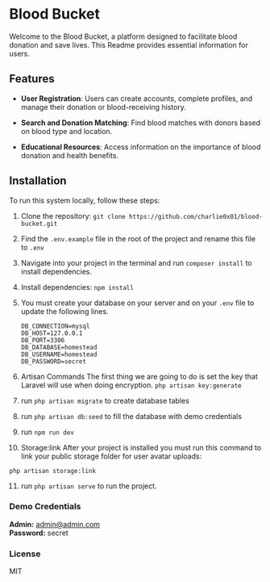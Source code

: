 # Blood Bucket

Welcome to the Blood Bucket, a platform designed to facilitate blood donation and save lives. This Readme provides essential information for users.

## Features

- **User Registration**: Users can create accounts, complete profiles, and manage their donation or blood-receiving history.

- **Search and Donation Matching**: Find blood matches with donors based on blood type and location.

- **Educational Resources**: Access information on the importance of blood donation and health benefits.

## Installation

To run this system locally, follow these steps:

1. Clone the repository: `git clone https://github.com/charlie0x01/blood-bucket.git`

2. Find the `.env.example` file in the root of the project and rename this file to `.env`
   
3. Navigate into your project in the terminal and run `composer install` to install dependencies.

4. Install dependencies: `npm install`

5. You must create your database on your server and on your `.env` file to update the following lines.
    ```
    DB_CONNECTION=mysql
    DB_HOST=127.0.0.1
    DB_PORT=3306
    DB_DATABASE=homestead
    DB_USERNAME=homestead
    DB_PASSWORD=secret
    ```

6. Artisan Commands
The first thing we are going to do is set the key that Laravel will use when doing encryption.
`php artisan key:generate`

7. run `php artisan migrate` to create database tables

8. run `php artisan db:seed` to fill the database with demo credentials

9. run `npm run dev`

10. Storage:link
After your project is installed you must run this command to link your public storage folder for user avatar uploads:

`php artisan storage:link`

11. run `php artisan serve` to run the project.

### Demo Credentials

**Admin:** admin@admin.com  
**Password:** secret

### License

MIT
